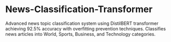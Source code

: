 # News-Classification-Transformer
Advanced news topic classification system using DistilBERT transformer achieving 92.5% accuracy with overfitting prevention techniques. Classifies news articles into World, Sports, Business, and Technology categories.
